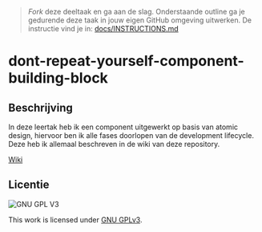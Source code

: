 > _Fork_ deze deeltaak en ga aan de slag. 
Onderstaande outline ga je gedurende deze taak in jouw eigen GitHub omgeving uitwerken. 
De instructie vind je in: [docs/INSTRUCTIONS.md](docs/INSTRUCTIONS.md)

# dont-repeat-yourself-component-building-block

## Beschrijving 

In deze leertak heb ik een component uitgewerkt op basis van atomic design, hiervoor ben ik alle fases doorlopen van de development lifecycle. Deze heb ik allemaal beschreven in de wiki van deze repository.

[Wiki](https://github.com/SCNMC/dont-repeat-yourself-component-building-block/wiki)

 



## Licentie

![GNU GPL V3](https://www.gnu.org/graphics/gplv3-127x51.png)

This work is licensed under [GNU GPLv3](./LICENSE).
